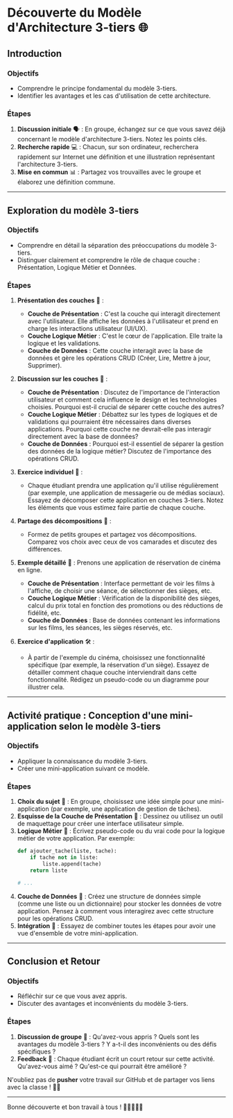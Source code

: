 # Découverte du Modèle d'Architecture 3-tiers 🌐

## Introduction

### Objectifs
- Comprendre le principe fondamental du modèle 3-tiers.
- Identifier les avantages et les cas d'utilisation de cette architecture.

### Étapes
1. **Discussion initiale** 🗣️ : En groupe, échangez sur ce que vous savez déjà concernant le modèle d'architecture 3-tiers. Notez les points clés.
2. **Recherche rapide** 💻 : Chacun, sur son ordinateur, recherchera rapidement sur Internet une définition et une illustration représentant l'architecture 3-tiers.
3. **Mise en commun** 📊 : Partagez vos trouvailles avec le groupe et élaborez une définition commune.

---

## Exploration du modèle 3-tiers

### Objectifs
- Comprendre en détail la séparation des préoccupations du modèle 3-tiers.
- Distinguer clairement et comprendre le rôle de chaque couche : Présentation, Logique Métier et Données.

### Étapes
1. **Présentation des couches** 📜 :
   - **Couche de Présentation** : C'est la couche qui interagit directement avec l'utilisateur. Elle affiche les données à l'utilisateur et prend en charge les interactions utilisateur (UI/UX).
   - **Couche Logique Métier** : C'est le cœur de l'application. Elle traite la logique et les validations.
   - **Couche de Données** : Cette couche interagit avec la base de données et gère les opérations CRUD (Créer, Lire, Mettre à jour, Supprimer).

2. **Discussion sur les couches** 📜 :
   - **Couche de Présentation** : Discutez de l'importance de l'interaction utilisateur et comment cela influence le design et les technologies choisies. Pourquoi est-il crucial de séparer cette couche des autres?
   - **Couche Logique Métier** : Débattez sur les types de logiques et de validations qui pourraient être nécessaires dans diverses applications. Pourquoi cette couche ne devrait-elle pas interagir directement avec la base de données?
   - **Couche de Données** : Pourquoi est-il essentiel de séparer la gestion des données de la logique métier? Discutez de l'importance des opérations CRUD.

3. **Exercice individuel** 📖 : 
   - Chaque étudiant prendra une application qu'il utilise régulièrement (par exemple, une application de messagerie ou de médias sociaux). Essayez de décomposer cette application en couches 3-tiers. Notez les éléments que vous estimez faire partie de chaque couche.

4. **Partage des décompositions** 💬 : 
   - Formez de petits groupes et partagez vos décompositions. Comparez vos choix avec ceux de vos camarades et discutez des différences.

5. **Exemple détaillé** 🚀 : Prenons une application de réservation de cinéma en ligne.
   - **Couche de Présentation** : Interface permettant de voir les films à l'affiche, de choisir une séance, de sélectionner des sièges, etc.
   - **Couche Logique Métier** : Vérification de la disponibilité des sièges, calcul du prix total en fonction des promotions ou des réductions de fidélité, etc.
   - **Couche de Données** : Base de données contenant les informations sur les films, les séances, les sièges réservés, etc.

6. **Exercice d'application** 🛠️ : 
   - À partir de l'exemple du cinéma, choisissez une fonctionnalité spécifique (par exemple, la réservation d'un siège). Essayez de détailler comment chaque couche interviendrait dans cette fonctionnalité. Rédigez un pseudo-code ou un diagramme pour illustrer cela.


---

## Activité pratique : Conception d'une mini-application selon le modèle 3-tiers

### Objectifs
- Appliquer la connaissance du modèle 3-tiers.
- Créer une mini-application suivant ce modèle.

### Étapes
1. **Choix du sujet** 🧠 : En groupe, choisissez une idée simple pour une mini-application (par exemple, une application de gestion de tâches).
2. **Esquisse de la Couche de Présentation** 🎨 : Dessinez ou utilisez un outil de maquettage pour créer une interface utilisateur simple.
3. **Logique Métier** 💼 : Écrivez pseudo-code ou du vrai code pour la logique métier de votre application. Par exemple:
   ```python
   def ajouter_tache(liste, tache):
       if tache not in liste:
           liste.append(tache)
       return liste

   # ...
   ```
4. **Couche de Données** 💽 : Créez une structure de données simple (comme une liste ou un dictionnaire) pour stocker les données de votre application. Pensez à comment vous interagirez avec cette structure pour les opérations CRUD.
5. **Intégration** 🔗 : Essayez de combiner toutes les étapes pour avoir une vue d'ensemble de votre mini-application.

---

## Conclusion et Retour

### Objectifs
- Réfléchir sur ce que vous avez appris.
- Discuter des avantages et inconvénients du modèle 3-tiers.

### Étapes
1. **Discussion de groupe** 🌟 : Qu'avez-vous appris ? Quels sont les avantages du modèle 3-tiers ? Y a-t-il des inconvénients ou des défis spécifiques ?
2. **Feedback** 📝 : Chaque étudiant écrit un court retour sur cette activité. Qu'avez-vous aimé ? Qu'est-ce qui pourrait être amélioré ?

N'oubliez pas de **pusher** votre travail sur GitHub et de partager vos liens avec la classe ! 🚀🎉

---

Bonne découverte et bon travail à tous ! 🌟👩‍💻👨‍💻